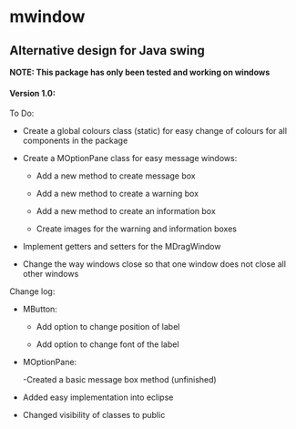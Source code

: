 <h1>mwindow</h1>

<h2>Alternative design for Java swing</h2>

<strong>NOTE: This package has only been tested and working on windows</strong>

<h4>Version 1.0:</h4>

To Do:

  - Create a global colours class (static) for easy change of colours for all components in the package 

  - Create a MOptionPane class for easy message windows:

    - Add a new method to create message box

    - Add a new method to create a warning box

    - Add a new method to create an information box

    - Create images for the warning and information boxes

  - Implement getters and setters for the MDragWindow

  - Change the way windows close so that one window does not close all other windows

Change log:

  - MButton:

    - Add option to change position of label

    - Add option to change font of the label

  - MOptionPane:

    -Created a basic message box method (unfinished)

  - Added easy implementation into eclipse

  - Changed visibility of classes to public
  
